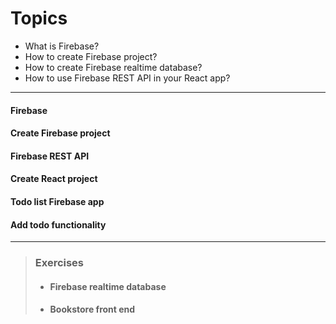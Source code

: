 # Topics

* What is Firebase?
* How to create Firebase project?
* How to create Firebase realtime database?
* How to use Firebase REST API in your React app?

----
#### Firebase
#### Create Firebase project
#### Firebase REST API
#### Create React project
#### Todo list Firebase app
#### Add todo functionality
----
>### Exercises
>* #### Firebase realtime database
>* #### Bookstore front end